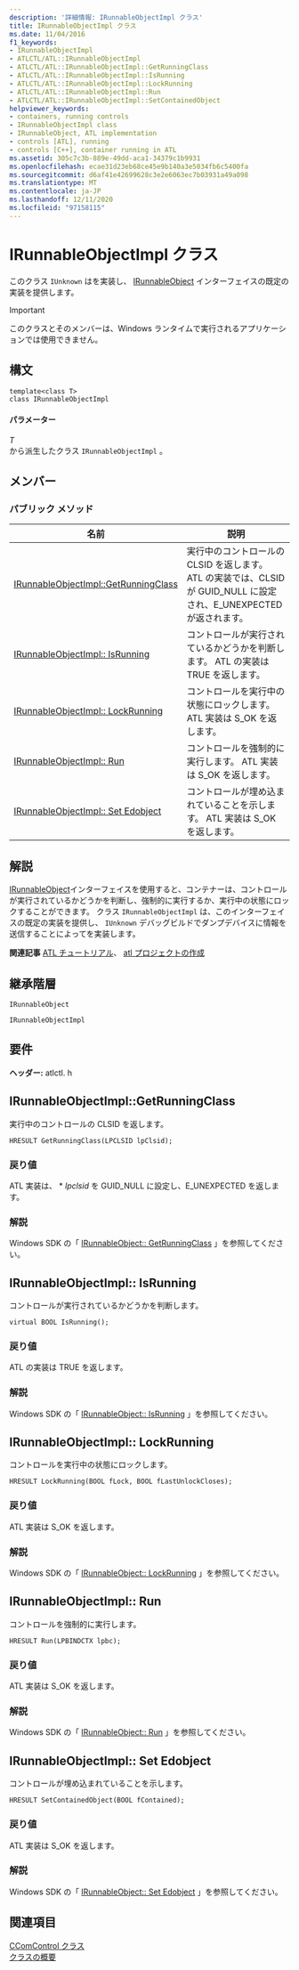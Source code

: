 ```yaml
---
description: '詳細情報: IRunnableObjectImpl クラス'
title: IRunnableObjectImpl クラス
ms.date: 11/04/2016
f1_keywords:
- IRunnableObjectImpl
- ATLCTL/ATL::IRunnableObjectImpl
- ATLCTL/ATL::IRunnableObjectImpl::GetRunningClass
- ATLCTL/ATL::IRunnableObjectImpl::IsRunning
- ATLCTL/ATL::IRunnableObjectImpl::LockRunning
- ATLCTL/ATL::IRunnableObjectImpl::Run
- ATLCTL/ATL::IRunnableObjectImpl::SetContainedObject
helpviewer_keywords:
- containers, running controls
- IRunnableObjectImpl class
- IRunnableObject, ATL implementation
- controls [ATL], running
- controls [C++], container running in ATL
ms.assetid: 305c7c3b-889e-49dd-aca1-34379c1b9931
ms.openlocfilehash: ecae31d23eb68ce45e9b140a3e5034fb6c5400fa
ms.sourcegitcommit: d6af41e42699628c3e2e6063ec7b03931a49a098
ms.translationtype: MT
ms.contentlocale: ja-JP
ms.lasthandoff: 12/11/2020
ms.locfileid: "97158115"
---
```

# <a name="irunnableobjectimpl-class"></a>IRunnableObjectImpl クラス

このクラス `IUnknown` はを実装し、 [IRunnableObject](/windows/win32/api/objidl/nn-objidl-irunnableobject) インターフェイスの既定の実装を提供します。

> [!IMPORTANT]
> このクラスとそのメンバーは、Windows ランタイムで実行されるアプリケーションでは使用できません。

## <a name="syntax"></a>構文

```
template<class T>
class IRunnableObjectImpl
```

#### <a name="parameters"></a>パラメーター

*T*<br/>
から派生したクラス `IRunnableObjectImpl` 。

## <a name="members"></a>メンバー

### <a name="public-methods"></a>パブリック メソッド

|名前|説明|
|----------|-----------------|
|[IRunnableObjectImpl::GetRunningClass](#getrunningclass)|実行中のコントロールの CLSID を返します。 ATL の実装では、CLSID が GUID_NULL に設定され、E_UNEXPECTED が返されます。|
|[IRunnableObjectImpl:: IsRunning](#isrunning)|コントロールが実行されているかどうかを判断します。 ATL の実装は TRUE を返します。|
|[IRunnableObjectImpl:: LockRunning](#lockrunning)|コントロールを実行中の状態にロックします。 ATL 実装は S_OK を返します。|
|[IRunnableObjectImpl:: Run](#run)|コントロールを強制的に実行します。 ATL 実装は S_OK を返します。|
|[IRunnableObjectImpl:: Set Edobject](#setcontainedobject)|コントロールが埋め込まれていることを示します。 ATL 実装は S_OK を返します。|

## <a name="remarks"></a>解説

[IRunnableObject](/windows/win32/api/objidl/nn-objidl-irunnableobject)インターフェイスを使用すると、コンテナーは、コントロールが実行されているかどうかを判断し、強制的に実行するか、実行中の状態にロックすることができます。 クラス `IRunnableObjectImpl` は、このインターフェイスの既定の実装を提供し、 `IUnknown` デバッグビルドでダンプデバイスに情報を送信することによってを実装します。

**関連記事** [ATL チュートリアル](../../atl/active-template-library-atl-tutorial.md)、 [atl プロジェクトの作成](../../atl/reference/creating-an-atl-project.md)

## <a name="inheritance-hierarchy"></a>継承階層

`IRunnableObject`

`IRunnableObjectImpl`

## <a name="requirements"></a>要件

**ヘッダー:** atlctl. h

## <a name="irunnableobjectimplgetrunningclass"></a><a name="getrunningclass"></a> IRunnableObjectImpl::GetRunningClass

実行中のコントロールの CLSID を返します。

```
HRESULT GetRunningClass(LPCLSID lpClsid);
```

### <a name="return-value"></a>戻り値

ATL 実装は、 \* *lpclsid* を GUID_NULL に設定し、E_UNEXPECTED を返します。

### <a name="remarks"></a>解説

Windows SDK の「 [IRunnableObject:: GetRunningClass](/windows/win32/api/objidl/nf-objidl-irunnableobject-getrunningclass) 」を参照してください。

## <a name="irunnableobjectimplisrunning"></a><a name="isrunning"></a> IRunnableObjectImpl:: IsRunning

コントロールが実行されているかどうかを判断します。

```
virtual BOOL IsRunning();
```

### <a name="return-value"></a>戻り値

ATL の実装は TRUE を返します。

### <a name="remarks"></a>解説

Windows SDK の「 [IRunnableObject:: IsRunning](/windows/win32/api/objidl/nf-objidl-irunnableobject-isrunning) 」を参照してください。

## <a name="irunnableobjectimpllockrunning"></a><a name="lockrunning"></a> IRunnableObjectImpl:: LockRunning

コントロールを実行中の状態にロックします。

```
HRESULT LockRunning(BOOL fLock, BOOL fLastUnlockCloses);
```

### <a name="return-value"></a>戻り値

ATL 実装は S_OK を返します。

### <a name="remarks"></a>解説

Windows SDK の「 [IRunnableObject:: LockRunning](/windows/win32/api/objidl/nf-objidl-irunnableobject-lockrunning) 」を参照してください。

## <a name="irunnableobjectimplrun"></a><a name="run"></a> IRunnableObjectImpl:: Run

コントロールを強制的に実行します。

```
HRESULT Run(LPBINDCTX lpbc);
```

### <a name="return-value"></a>戻り値

ATL 実装は S_OK を返します。

### <a name="remarks"></a>解説

Windows SDK の「 [IRunnableObject:: Run](/windows/win32/api/objidl/nf-objidl-irunnableobject-run) 」を参照してください。

## <a name="irunnableobjectimplsetcontainedobject"></a><a name="setcontainedobject"></a> IRunnableObjectImpl:: Set Edobject

コントロールが埋め込まれていることを示します。

```
HRESULT SetContainedObject(BOOL fContained);
```

### <a name="return-value"></a>戻り値

ATL 実装は S_OK を返します。

### <a name="remarks"></a>解説

Windows SDK の「 [IRunnableObject:: Set Edobject](/windows/win32/api/objidl/nf-objidl-irunnableobject-setcontainedobject) 」を参照してください。

## <a name="see-also"></a>関連項目

[CComControl クラス](../../atl/reference/ccomcontrol-class.md)<br/>
[クラスの概要](../../atl/atl-class-overview.md)
